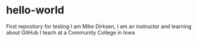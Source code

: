 # hello-world
First repository for testing
I am Mike Dirksen, I am an instructor and learning about GitHub
I teach at a Community College in Iowa

